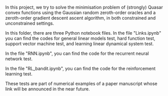 In this project, we try to solve the minimisation problem of (strongly) Quasar convex functions using the Gaussian random zeroth-order oracles and a zeroth-order gradient descent ascent algorithm, in both constrained and unconstrained settings.

In this folder, there are three Python notebook files. 
In the file "Links.ipynb" you can find the codes for general linear models test, hard function test, support vector machine test, and learning linear dynamical system test. 

In the file "RNN.ipynb", you can find the code for the recurrent neural network test.

In the file "RL_bandit.ipynb", you can find the code for the reinforcement learning test. 

These tests are part of numerical examples of a paper manuscript whose link will be announced in the near future.
